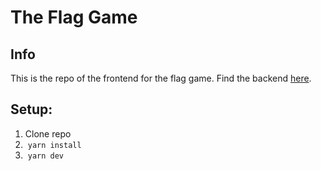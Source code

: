 # The Flag Game

## Info

This is the repo of the frontend for the flag game. Find the backend [here](https://github.com/Nat-07/flag-game-backend).

## Setup:

1. Clone repo
2. &nbsp;`yarn install`
3. &nbsp;`yarn dev`
